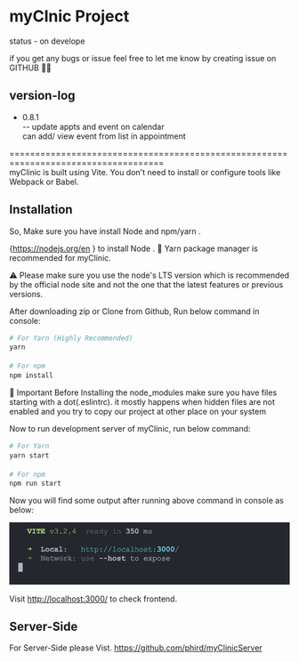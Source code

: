 # myClnic Project
status - on develope 

if you get any bugs or issue feel free to let me know by creating issue on GITHUB 🙏🏻

## version-log
 - 0.8.1 <br />
  -- update appts and event on calendar <br/>
     can add/ view event from list in appointment 



==================================================================================== <br />
myClinic is built using Vite. You don't need to install or configure tools like Webpack or Babel.

## Installation

So, Make sure you have install Node and npm/yarn .

{<https://nodejs.org/en> } to install Node .
🚨 Yarn package manager is recommended for myClinic.

⚠️ Please make sure you use the node's LTS version which is recommended by the official node site and not the one that the latest features or previous versions.

After downloading zip or Clone from Github,
Run below command in console:

```bash
# For Yarn (Highly Recommended)
yarn

# For npm
npm install
```

📍 Important
Before Installing the node_modules make sure you have files starting with a dot(.eslintrc). it mostly happens when hidden files are not enabled and you try to copy our project at other place on your system

Now to run development server of myClinic, run below command:

```bash
# For Yarn
yarn start

# For npm
npm run start

```

Now you will find some output after running above command in console as below:

![Screenshot 1](/image/yarn%20start.png)

Visit <http://localhost:3000/> to check frontend.

## Server-Side

For Server-Side please Vist.
<https://github.com/phird/myClinicServer>
